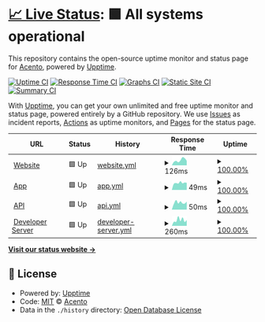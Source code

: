 # [📈 Live Status](https://Team-Acento.github.io/status): <!--live status--> **🟩 All systems operational**

This repository contains the open-source uptime monitor and status page for [Acento](https://Team-Acento.github.io/status), powered by [Upptime](https://github.com/upptime/upptime).

[![Uptime CI](https://github.com/Team-Acento/status/workflows/Uptime%20CI/badge.svg)](https://github.com/Team-Acento/status/actions?query=workflow%3A%22Uptime+CI%22)
[![Response Time CI](https://github.com/Team-Acento/status/workflows/Response%20Time%20CI/badge.svg)](https://github.com/Team-Acento/status/actions?query=workflow%3A%22Response+Time+CI%22)
[![Graphs CI](https://github.com/Team-Acento/status/workflows/Graphs%20CI/badge.svg)](https://github.com/Team-Acento/status/actions?query=workflow%3A%22Graphs+CI%22)
[![Static Site CI](https://github.com/Team-Acento/status/workflows/Static%20Site%20CI/badge.svg)](https://github.com/Team-Acento/status/actions?query=workflow%3A%22Static+Site+CI%22)
[![Summary CI](https://github.com/Team-Acento/status/workflows/Summary%20CI/badge.svg)](https://github.com/Team-Acento/status/actions?query=workflow%3A%22Summary+CI%22)

With [Upptime](https://upptime.js.org), you can get your own unlimited and free uptime monitor and status page, powered entirely by a GitHub repository. We use [Issues](https://github.com/Team-Acento/status/issues) as incident reports, [Actions](https://github.com/Team-Acento/status/actions) as uptime monitors, and [Pages](https://Team-Acento.github.io/status) for the status page.

<!--start: status pages-->
<!-- This summary is generated by Upptime (https://github.com/upptime/upptime) -->
<!-- Do not edit this manually, your changes will be overwritten -->
<!-- prettier-ignore -->
| URL | Status | History | Response Time | Uptime |
| --- | ------ | ------- | ------------- | ------ |
| <img alt="" src="https://icons.duckduckgo.com/ip3/acento.us.ico" height="13"> [Website](https://acento.us/) | 🟩 Up | [website.yml](https://github.com/Team-Acento/status/commits/HEAD/history/website.yml) | <details><summary><img alt="Response time graph" src="./graphs/website/response-time-week.png" height="20"> 126ms</summary><br><a href="https://Team-Acento.github.io/status/history/website"><img alt="Response time 150" src="https://img.shields.io/endpoint?url=https%3A%2F%2Fraw.githubusercontent.com%2FTeam-Acento%2Fstatus%2FHEAD%2Fapi%2Fwebsite%2Fresponse-time.json"></a><br><a href="https://Team-Acento.github.io/status/history/website"><img alt="24-hour response time 112" src="https://img.shields.io/endpoint?url=https%3A%2F%2Fraw.githubusercontent.com%2FTeam-Acento%2Fstatus%2FHEAD%2Fapi%2Fwebsite%2Fresponse-time-day.json"></a><br><a href="https://Team-Acento.github.io/status/history/website"><img alt="7-day response time 126" src="https://img.shields.io/endpoint?url=https%3A%2F%2Fraw.githubusercontent.com%2FTeam-Acento%2Fstatus%2FHEAD%2Fapi%2Fwebsite%2Fresponse-time-week.json"></a><br><a href="https://Team-Acento.github.io/status/history/website"><img alt="30-day response time 150" src="https://img.shields.io/endpoint?url=https%3A%2F%2Fraw.githubusercontent.com%2FTeam-Acento%2Fstatus%2FHEAD%2Fapi%2Fwebsite%2Fresponse-time-month.json"></a><br><a href="https://Team-Acento.github.io/status/history/website"><img alt="1-year response time 150" src="https://img.shields.io/endpoint?url=https%3A%2F%2Fraw.githubusercontent.com%2FTeam-Acento%2Fstatus%2FHEAD%2Fapi%2Fwebsite%2Fresponse-time-year.json"></a></details> | <details><summary><a href="https://Team-Acento.github.io/status/history/website">100.00%</a></summary><a href="https://Team-Acento.github.io/status/history/website"><img alt="All-time uptime 100.00%" src="https://img.shields.io/endpoint?url=https%3A%2F%2Fraw.githubusercontent.com%2FTeam-Acento%2Fstatus%2FHEAD%2Fapi%2Fwebsite%2Fuptime.json"></a><br><a href="https://Team-Acento.github.io/status/history/website"><img alt="24-hour uptime 100.00%" src="https://img.shields.io/endpoint?url=https%3A%2F%2Fraw.githubusercontent.com%2FTeam-Acento%2Fstatus%2FHEAD%2Fapi%2Fwebsite%2Fuptime-day.json"></a><br><a href="https://Team-Acento.github.io/status/history/website"><img alt="7-day uptime 100.00%" src="https://img.shields.io/endpoint?url=https%3A%2F%2Fraw.githubusercontent.com%2FTeam-Acento%2Fstatus%2FHEAD%2Fapi%2Fwebsite%2Fuptime-week.json"></a><br><a href="https://Team-Acento.github.io/status/history/website"><img alt="30-day uptime 100.00%" src="https://img.shields.io/endpoint?url=https%3A%2F%2Fraw.githubusercontent.com%2FTeam-Acento%2Fstatus%2FHEAD%2Fapi%2Fwebsite%2Fuptime-month.json"></a><br><a href="https://Team-Acento.github.io/status/history/website"><img alt="1-year uptime 100.00%" src="https://img.shields.io/endpoint?url=https%3A%2F%2Fraw.githubusercontent.com%2FTeam-Acento%2Fstatus%2FHEAD%2Fapi%2Fwebsite%2Fuptime-year.json"></a></details>
| <img alt="" src="https://icons.duckduckgo.com/ip3/acento.us.ico" height="13"> [App](https://acento.us/app) | 🟩 Up | [app.yml](https://github.com/Team-Acento/status/commits/HEAD/history/app.yml) | <details><summary><img alt="Response time graph" src="./graphs/app/response-time-week.png" height="20"> 49ms</summary><br><a href="https://Team-Acento.github.io/status/history/app"><img alt="Response time 50" src="https://img.shields.io/endpoint?url=https%3A%2F%2Fraw.githubusercontent.com%2FTeam-Acento%2Fstatus%2FHEAD%2Fapi%2Fapp%2Fresponse-time.json"></a><br><a href="https://Team-Acento.github.io/status/history/app"><img alt="24-hour response time 50" src="https://img.shields.io/endpoint?url=https%3A%2F%2Fraw.githubusercontent.com%2FTeam-Acento%2Fstatus%2FHEAD%2Fapi%2Fapp%2Fresponse-time-day.json"></a><br><a href="https://Team-Acento.github.io/status/history/app"><img alt="7-day response time 49" src="https://img.shields.io/endpoint?url=https%3A%2F%2Fraw.githubusercontent.com%2FTeam-Acento%2Fstatus%2FHEAD%2Fapi%2Fapp%2Fresponse-time-week.json"></a><br><a href="https://Team-Acento.github.io/status/history/app"><img alt="30-day response time 50" src="https://img.shields.io/endpoint?url=https%3A%2F%2Fraw.githubusercontent.com%2FTeam-Acento%2Fstatus%2FHEAD%2Fapi%2Fapp%2Fresponse-time-month.json"></a><br><a href="https://Team-Acento.github.io/status/history/app"><img alt="1-year response time 50" src="https://img.shields.io/endpoint?url=https%3A%2F%2Fraw.githubusercontent.com%2FTeam-Acento%2Fstatus%2FHEAD%2Fapi%2Fapp%2Fresponse-time-year.json"></a></details> | <details><summary><a href="https://Team-Acento.github.io/status/history/app">100.00%</a></summary><a href="https://Team-Acento.github.io/status/history/app"><img alt="All-time uptime 100.00%" src="https://img.shields.io/endpoint?url=https%3A%2F%2Fraw.githubusercontent.com%2FTeam-Acento%2Fstatus%2FHEAD%2Fapi%2Fapp%2Fuptime.json"></a><br><a href="https://Team-Acento.github.io/status/history/app"><img alt="24-hour uptime 100.00%" src="https://img.shields.io/endpoint?url=https%3A%2F%2Fraw.githubusercontent.com%2FTeam-Acento%2Fstatus%2FHEAD%2Fapi%2Fapp%2Fuptime-day.json"></a><br><a href="https://Team-Acento.github.io/status/history/app"><img alt="7-day uptime 100.00%" src="https://img.shields.io/endpoint?url=https%3A%2F%2Fraw.githubusercontent.com%2FTeam-Acento%2Fstatus%2FHEAD%2Fapi%2Fapp%2Fuptime-week.json"></a><br><a href="https://Team-Acento.github.io/status/history/app"><img alt="30-day uptime 100.00%" src="https://img.shields.io/endpoint?url=https%3A%2F%2Fraw.githubusercontent.com%2FTeam-Acento%2Fstatus%2FHEAD%2Fapi%2Fapp%2Fuptime-month.json"></a><br><a href="https://Team-Acento.github.io/status/history/app"><img alt="1-year uptime 100.00%" src="https://img.shields.io/endpoint?url=https%3A%2F%2Fraw.githubusercontent.com%2FTeam-Acento%2Fstatus%2FHEAD%2Fapi%2Fapp%2Fuptime-year.json"></a></details>
| <img alt="" src="https://icons.duckduckgo.com/ip3/acento.us.ico" height="13"> [API](https://acento.us/api/v1) | 🟩 Up | [api.yml](https://github.com/Team-Acento/status/commits/HEAD/history/api.yml) | <details><summary><img alt="Response time graph" src="./graphs/api/response-time-week.png" height="20"> 50ms</summary><br><a href="https://Team-Acento.github.io/status/history/api"><img alt="Response time 53" src="https://img.shields.io/endpoint?url=https%3A%2F%2Fraw.githubusercontent.com%2FTeam-Acento%2Fstatus%2FHEAD%2Fapi%2Fapi%2Fresponse-time.json"></a><br><a href="https://Team-Acento.github.io/status/history/api"><img alt="24-hour response time 56" src="https://img.shields.io/endpoint?url=https%3A%2F%2Fraw.githubusercontent.com%2FTeam-Acento%2Fstatus%2FHEAD%2Fapi%2Fapi%2Fresponse-time-day.json"></a><br><a href="https://Team-Acento.github.io/status/history/api"><img alt="7-day response time 50" src="https://img.shields.io/endpoint?url=https%3A%2F%2Fraw.githubusercontent.com%2FTeam-Acento%2Fstatus%2FHEAD%2Fapi%2Fapi%2Fresponse-time-week.json"></a><br><a href="https://Team-Acento.github.io/status/history/api"><img alt="30-day response time 53" src="https://img.shields.io/endpoint?url=https%3A%2F%2Fraw.githubusercontent.com%2FTeam-Acento%2Fstatus%2FHEAD%2Fapi%2Fapi%2Fresponse-time-month.json"></a><br><a href="https://Team-Acento.github.io/status/history/api"><img alt="1-year response time 53" src="https://img.shields.io/endpoint?url=https%3A%2F%2Fraw.githubusercontent.com%2FTeam-Acento%2Fstatus%2FHEAD%2Fapi%2Fapi%2Fresponse-time-year.json"></a></details> | <details><summary><a href="https://Team-Acento.github.io/status/history/api">100.00%</a></summary><a href="https://Team-Acento.github.io/status/history/api"><img alt="All-time uptime 100.00%" src="https://img.shields.io/endpoint?url=https%3A%2F%2Fraw.githubusercontent.com%2FTeam-Acento%2Fstatus%2FHEAD%2Fapi%2Fapi%2Fuptime.json"></a><br><a href="https://Team-Acento.github.io/status/history/api"><img alt="24-hour uptime 100.00%" src="https://img.shields.io/endpoint?url=https%3A%2F%2Fraw.githubusercontent.com%2FTeam-Acento%2Fstatus%2FHEAD%2Fapi%2Fapi%2Fuptime-day.json"></a><br><a href="https://Team-Acento.github.io/status/history/api"><img alt="7-day uptime 100.00%" src="https://img.shields.io/endpoint?url=https%3A%2F%2Fraw.githubusercontent.com%2FTeam-Acento%2Fstatus%2FHEAD%2Fapi%2Fapi%2Fuptime-week.json"></a><br><a href="https://Team-Acento.github.io/status/history/api"><img alt="30-day uptime 100.00%" src="https://img.shields.io/endpoint?url=https%3A%2F%2Fraw.githubusercontent.com%2FTeam-Acento%2Fstatus%2FHEAD%2Fapi%2Fapi%2Fuptime-month.json"></a><br><a href="https://Team-Acento.github.io/status/history/api"><img alt="1-year uptime 100.00%" src="https://img.shields.io/endpoint?url=https%3A%2F%2Fraw.githubusercontent.com%2FTeam-Acento%2Fstatus%2FHEAD%2Fapi%2Fapi%2Fuptime-year.json"></a></details>
| <img alt="" src="https://icons.duckduckgo.com/ip3/acento.sectly1.repl.co.ico" height="13"> [Developer Server](https://acento.sectly1.repl.co/) | 🟩 Up | [developer-server.yml](https://github.com/Team-Acento/status/commits/HEAD/history/developer-server.yml) | <details><summary><img alt="Response time graph" src="./graphs/developer-server/response-time-week.png" height="20"> 260ms</summary><br><a href="https://Team-Acento.github.io/status/history/developer-server"><img alt="Response time 335" src="https://img.shields.io/endpoint?url=https%3A%2F%2Fraw.githubusercontent.com%2FTeam-Acento%2Fstatus%2FHEAD%2Fapi%2Fdeveloper-server%2Fresponse-time.json"></a><br><a href="https://Team-Acento.github.io/status/history/developer-server"><img alt="24-hour response time 261" src="https://img.shields.io/endpoint?url=https%3A%2F%2Fraw.githubusercontent.com%2FTeam-Acento%2Fstatus%2FHEAD%2Fapi%2Fdeveloper-server%2Fresponse-time-day.json"></a><br><a href="https://Team-Acento.github.io/status/history/developer-server"><img alt="7-day response time 260" src="https://img.shields.io/endpoint?url=https%3A%2F%2Fraw.githubusercontent.com%2FTeam-Acento%2Fstatus%2FHEAD%2Fapi%2Fdeveloper-server%2Fresponse-time-week.json"></a><br><a href="https://Team-Acento.github.io/status/history/developer-server"><img alt="30-day response time 335" src="https://img.shields.io/endpoint?url=https%3A%2F%2Fraw.githubusercontent.com%2FTeam-Acento%2Fstatus%2FHEAD%2Fapi%2Fdeveloper-server%2Fresponse-time-month.json"></a><br><a href="https://Team-Acento.github.io/status/history/developer-server"><img alt="1-year response time 335" src="https://img.shields.io/endpoint?url=https%3A%2F%2Fraw.githubusercontent.com%2FTeam-Acento%2Fstatus%2FHEAD%2Fapi%2Fdeveloper-server%2Fresponse-time-year.json"></a></details> | <details><summary><a href="https://Team-Acento.github.io/status/history/developer-server">100.00%</a></summary><a href="https://Team-Acento.github.io/status/history/developer-server"><img alt="All-time uptime 99.91%" src="https://img.shields.io/endpoint?url=https%3A%2F%2Fraw.githubusercontent.com%2FTeam-Acento%2Fstatus%2FHEAD%2Fapi%2Fdeveloper-server%2Fuptime.json"></a><br><a href="https://Team-Acento.github.io/status/history/developer-server"><img alt="24-hour uptime 100.00%" src="https://img.shields.io/endpoint?url=https%3A%2F%2Fraw.githubusercontent.com%2FTeam-Acento%2Fstatus%2FHEAD%2Fapi%2Fdeveloper-server%2Fuptime-day.json"></a><br><a href="https://Team-Acento.github.io/status/history/developer-server"><img alt="7-day uptime 100.00%" src="https://img.shields.io/endpoint?url=https%3A%2F%2Fraw.githubusercontent.com%2FTeam-Acento%2Fstatus%2FHEAD%2Fapi%2Fdeveloper-server%2Fuptime-week.json"></a><br><a href="https://Team-Acento.github.io/status/history/developer-server"><img alt="30-day uptime 99.91%" src="https://img.shields.io/endpoint?url=https%3A%2F%2Fraw.githubusercontent.com%2FTeam-Acento%2Fstatus%2FHEAD%2Fapi%2Fdeveloper-server%2Fuptime-month.json"></a><br><a href="https://Team-Acento.github.io/status/history/developer-server"><img alt="1-year uptime 99.91%" src="https://img.shields.io/endpoint?url=https%3A%2F%2Fraw.githubusercontent.com%2FTeam-Acento%2Fstatus%2FHEAD%2Fapi%2Fdeveloper-server%2Fuptime-year.json"></a></details>

<!--end: status pages-->

[**Visit our status website →**](https://Team-Acento.github.io/status)

## 📄 License

- Powered by: [Upptime](https://github.com/upptime/upptime)
- Code: [MIT](./LICENSE) © [Acento](https://Team-Acento.github.io/status)
- Data in the `./history` directory: [Open Database License](https://opendatacommons.org/licenses/odbl/1-0/)
